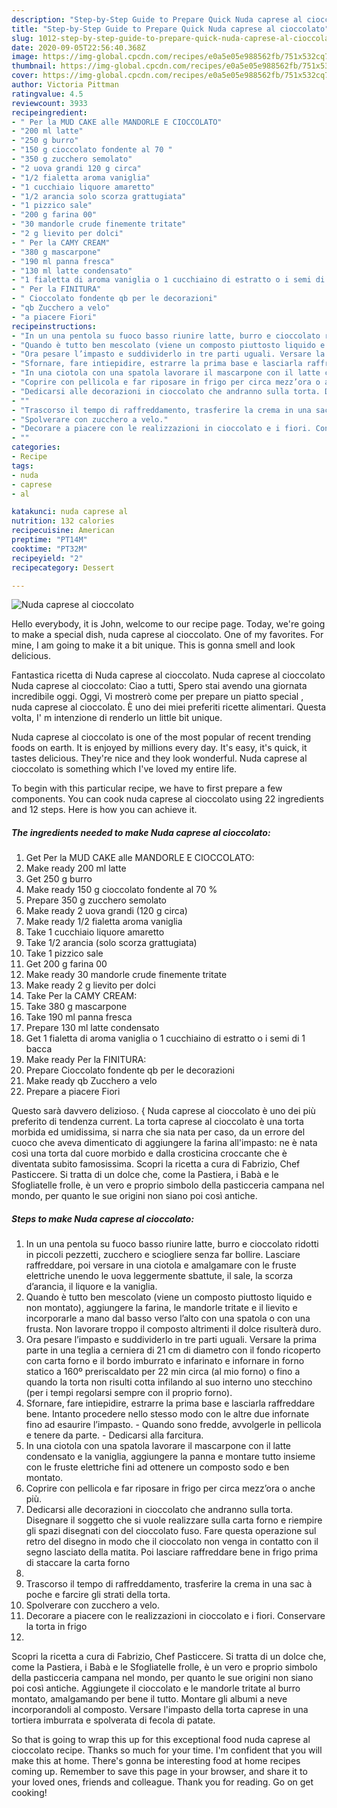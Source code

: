 ```yaml
---
description: "Step-by-Step Guide to Prepare Quick Nuda caprese al cioccolato"
title: "Step-by-Step Guide to Prepare Quick Nuda caprese al cioccolato"
slug: 1012-step-by-step-guide-to-prepare-quick-nuda-caprese-al-cioccolato
date: 2020-09-05T22:56:40.368Z
image: https://img-global.cpcdn.com/recipes/e0a5e05e988562fb/751x532cq70/nuda-caprese-al-cioccolato-recipe-main-photo.jpg
thumbnail: https://img-global.cpcdn.com/recipes/e0a5e05e988562fb/751x532cq70/nuda-caprese-al-cioccolato-recipe-main-photo.jpg
cover: https://img-global.cpcdn.com/recipes/e0a5e05e988562fb/751x532cq70/nuda-caprese-al-cioccolato-recipe-main-photo.jpg
author: Victoria Pittman
ratingvalue: 4.5
reviewcount: 3933
recipeingredient:
- " Per la MUD CAKE alle MANDORLE E CIOCCOLATO"
- "200 ml latte"
- "250 g burro"
- "150 g cioccolato fondente al 70 "
- "350 g zucchero semolato"
- "2 uova grandi 120 g circa"
- "1/2 fialetta aroma vaniglia"
- "1 cucchiaio liquore amaretto"
- "1/2 arancia solo scorza grattugiata"
- "1 pizzico sale"
- "200 g farina 00"
- "30 mandorle crude finemente tritate"
- "2 g lievito per dolci"
- " Per la CAMY CREAM"
- "380 g mascarpone"
- "190 ml panna fresca"
- "130 ml latte condensato"
- "1 fialetta di aroma vaniglia o 1 cucchiaino di estratto o i semi di 1 bacca"
- " Per la FINITURA"
- " Cioccolato fondente qb per le decorazioni"
- "qb Zucchero a velo"
- "a piacere Fiori"
recipeinstructions:
- "In un una pentola su fuoco basso riunire latte, burro e cioccolato ridotti in piccoli pezzetti, zucchero e sciogliere senza far bollire. Lasciare raffreddare, poi versare in una ciotola e amalgamare con le fruste elettriche unendo le uova leggermente sbattute, il sale, la scorza d’arancia, il liquore e la vaniglia."
- "Quando è tutto ben mescolato (viene un composto piuttosto liquido e non montato), aggiungere la farina, le mandorle tritate e il lievito e incorporarle a mano dal basso verso l’alto con una spatola o con una frusta. Non lavorare troppo il composto altrimenti il dolce risulterà duro."
- "Ora pesare l’impasto e suddividerlo in tre parti uguali. Versare la prima parte in una teglia a cerniera di 21 cm di diametro con il fondo ricoperto con carta forno e il bordo imburrato e infarinato e infornare in forno statico a 160º preriscaldato per 22 min circa (al mio forno) o fino a quando la torta non risulti cotta infilando al suo interno uno stecchino (per i tempi regolarsi sempre con il proprio forno)."
- "Sfornare, fare intiepidire, estrarre la prima base e lasciarla raffreddare bene. Intanto procedere nello stesso modo con le altre due infornate fino ad esaurire l’impasto.  Quando sono fredde, avvolgerle in pellicola e tenere da parte.  Dedicarsi alla farcitura."
- "In una ciotola con una spatola lavorare il mascarpone con il latte condensato e la vaniglia, aggiungere la panna e montare tutto insieme con le fruste elettriche fini ad ottenere un composto sodo e ben montato."
- "Coprire con pellicola e far riposare in frigo per circa mezz’ora o anche più."
- "Dedicarsi alle decorazioni in cioccolato che andranno sulla torta. Disegnare il soggetto che si vuole realizzare sulla carta forno e riempire gli spazi disegnati con del cioccolato fuso. Fare questa operazione sul retro del disegno in modo che il cioccolato non venga in contatto con il segno lasciato della matita. Poi lasciare raffreddare bene in frigo prima di staccare la carta forno"
- ""
- "Trascorso il tempo di raffreddamento, trasferire la crema in una sac à poche e farcire gli strati della torta."
- "Spolverare con zucchero a velo."
- "Decorare a piacere con le realizzazioni in cioccolato e i fiori. Conservare la torta in frigo"
- ""
categories:
- Recipe
tags:
- nuda
- caprese
- al

katakunci: nuda caprese al 
nutrition: 132 calories
recipecuisine: American
preptime: "PT14M"
cooktime: "PT32M"
recipeyield: "2"
recipecategory: Dessert

---
```



![Nuda caprese al cioccolato](https://img-global.cpcdn.com/recipes/e0a5e05e988562fb/751x532cq70/nuda-caprese-al-cioccolato-recipe-main-photo.jpg)

Hello everybody, it is John, welcome to our recipe page. Today, we're going to make a special dish, nuda caprese al cioccolato. One of my favorites. For mine, I am going to make it a bit unique. This is gonna smell and look delicious.

Fantastica ricetta di Nuda caprese al cioccolato. Nuda caprese al cioccolato Nuda caprese al cioccolato: Ciao a tutti, Spero stai avendo una giornata incredibile oggi. Oggi, Vi mostrerò come per prepare un piatto special , nuda caprese al cioccolato. È uno dei miei preferiti ricette alimentari. Questa volta, I&#39; m intenzione di renderlo un little bit unique.

Nuda caprese al cioccolato is one of the most popular of recent trending foods on earth. It is enjoyed by millions every day. It's easy, it's quick, it tastes delicious. They're nice and they look wonderful. Nuda caprese al cioccolato is something which I've loved my entire life.


To begin with this particular recipe, we have to first prepare a few components. You can cook nuda caprese al cioccolato using 22 ingredients and 12 steps. Here is how you can achieve it.

<!--inarticleads1-->

##### The ingredients needed to make Nuda caprese al cioccolato:

1. Get  Per la MUD CAKE alle MANDORLE E CIOCCOLATO:
1. Make ready 200 ml latte
1. Get 250 g burro
1. Make ready 150 g cioccolato fondente al 70 %
1. Prepare 350 g zucchero semolato
1. Make ready 2 uova grandi (120 g circa)
1. Make ready 1/2 fialetta aroma vaniglia
1. Take 1 cucchiaio liquore amaretto
1. Take 1/2 arancia (solo scorza grattugiata)
1. Take 1 pizzico sale
1. Get 200 g farina 00
1. Make ready 30 mandorle crude finemente tritate
1. Make ready 2 g lievito per dolci
1. Take  Per la CAMY CREAM:
1. Take 380 g mascarpone
1. Take 190 ml panna fresca
1. Prepare 130 ml latte condensato
1. Get 1 fialetta di aroma vaniglia o 1 cucchiaino di estratto o i semi di 1 bacca
1. Make ready  Per la FINITURA:
1. Prepare  Cioccolato fondente qb per le decorazioni
1. Make ready qb Zucchero a velo
1. Prepare a piacere Fiori


Questo sarà davvero delizioso. { Nuda caprese al cioccolato è uno dei più preferito di tendenza current. La torta caprese al cioccolato è una torta morbida ed umidissima, si narra che sia nata per caso, da un errore del cuoco che aveva dimenticato di aggiungere la farina all&#39;impasto: ne è nata così una torta dal cuore morbido e dalla crosticina croccante che è diventata subito famosissima. Scopri la ricetta a cura di Fabrizio, Chef Pasticcere. Si tratta di un dolce che, come la Pastiera, i Babà e le Sfogliatelle frolle, è un vero e proprio simbolo della pasticceria campana nel mondo, per quanto le sue origini non siano poi così antiche. 

<!--inarticleads2-->

##### Steps to make Nuda caprese al cioccolato:

1. In un una pentola su fuoco basso riunire latte, burro e cioccolato ridotti in piccoli pezzetti, zucchero e sciogliere senza far bollire. Lasciare raffreddare, poi versare in una ciotola e amalgamare con le fruste elettriche unendo le uova leggermente sbattute, il sale, la scorza d’arancia, il liquore e la vaniglia.
1. Quando è tutto ben mescolato (viene un composto piuttosto liquido e non montato), aggiungere la farina, le mandorle tritate e il lievito e incorporarle a mano dal basso verso l’alto con una spatola o con una frusta. Non lavorare troppo il composto altrimenti il dolce risulterà duro.
1. Ora pesare l’impasto e suddividerlo in tre parti uguali. Versare la prima parte in una teglia a cerniera di 21 cm di diametro con il fondo ricoperto con carta forno e il bordo imburrato e infarinato e infornare in forno statico a 160º preriscaldato per 22 min circa (al mio forno) o fino a quando la torta non risulti cotta infilando al suo interno uno stecchino (per i tempi regolarsi sempre con il proprio forno).
1. Sfornare, fare intiepidire, estrarre la prima base e lasciarla raffreddare bene. Intanto procedere nello stesso modo con le altre due infornate fino ad esaurire l’impasto.  - Quando sono fredde, avvolgerle in pellicola e tenere da parte.  - Dedicarsi alla farcitura.
1. In una ciotola con una spatola lavorare il mascarpone con il latte condensato e la vaniglia, aggiungere la panna e montare tutto insieme con le fruste elettriche fini ad ottenere un composto sodo e ben montato.
1. Coprire con pellicola e far riposare in frigo per circa mezz’ora o anche più.
1. Dedicarsi alle decorazioni in cioccolato che andranno sulla torta. Disegnare il soggetto che si vuole realizzare sulla carta forno e riempire gli spazi disegnati con del cioccolato fuso. Fare questa operazione sul retro del disegno in modo che il cioccolato non venga in contatto con il segno lasciato della matita. Poi lasciare raffreddare bene in frigo prima di staccare la carta forno
1. 
1. Trascorso il tempo di raffreddamento, trasferire la crema in una sac à poche e farcire gli strati della torta.
1. Spolverare con zucchero a velo.
1. Decorare a piacere con le realizzazioni in cioccolato e i fiori. Conservare la torta in frigo
1. 


Scopri la ricetta a cura di Fabrizio, Chef Pasticcere. Si tratta di un dolce che, come la Pastiera, i Babà e le Sfogliatelle frolle, è un vero e proprio simbolo della pasticceria campana nel mondo, per quanto le sue origini non siano poi così antiche. Aggiungete il cioccolato e le mandorle tritate al burro montato, amalgamando per bene il tutto. Montare gli albumi a neve incorporandoli al composto. Versare l&#39;impasto della torta caprese in una tortiera imburrata e spolverata di fecola di patate. 

So that is going to wrap this up for this exceptional food nuda caprese al cioccolato recipe. Thanks so much for your time. I'm confident that you will make this at home. There's gonna be interesting food at home recipes coming up. Remember to save this page in your browser, and share it to your loved ones, friends and colleague. Thank you for reading. Go on get cooking!

